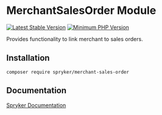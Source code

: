# MerchantSalesOrder Module
[![Latest Stable Version](https://poser.pugx.org/spryker/merchant-sales-order/v/stable.svg)](https://packagist.org/packages/spryker/merchant-sales-order)
[![Minimum PHP Version](https://img.shields.io/badge/php-%3E%3D%208.2-8892BF.svg)](https://php.net/)

Provides functionality to link merchant to sales orders.

## Installation

```
composer require spryker/merchant-sales-order
```

## Documentation

[Spryker Documentation](https://docs.spryker.com)
